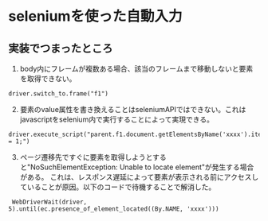 # seleniumを使った自動入力  
## 実装でつまったところ  
1. body内にフレームが複数ある場合、該当のフレームまで移動しないと要素を取得できない。  
```
driver.switch_to.frame("f1")
```

2. 要素のvalue属性を書き換えることはseleniumAPIではできない。これはjavascriptをselenium内で実行することによって実現できる。
```
driver.execute_script("parent.f1.document.getElementsByName('xxxx').item(0).value = 1;")
```

3. ページ遷移先ですぐに要素を取得しようとすると"NoSuchElementException: Unable to locate element"が発生する場合がある。
これは、レスポンス遅延によって要素が表示される前にアクセスしていることが原因。以下のコードで待機することで解消した。  
```
 WebDriverWait(driver, 5).until(ec.presence_of_element_located((By.NAME, 'xxxx')))
```
